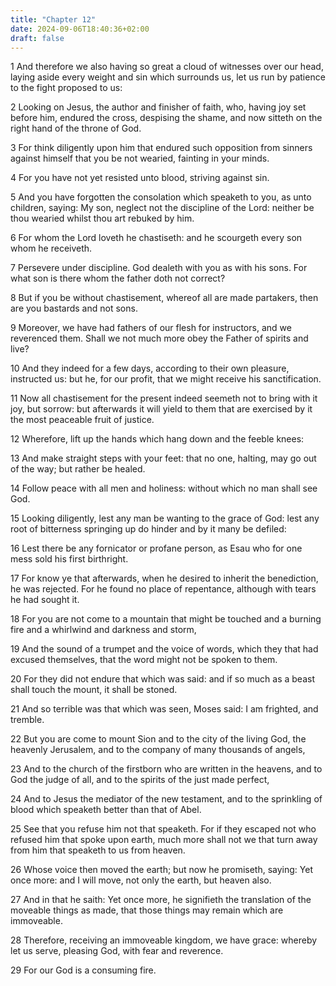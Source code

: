```yaml
---
title: "Chapter 12"
date: 2024-09-06T18:40:36+02:00
draft: false
---
```




1 And therefore we also having so great a cloud of witnesses over our head, laying aside every weight and sin which surrounds us, let us run by patience to the fight proposed to us:

2 Looking on Jesus, the author and finisher of faith, who, having joy set before him, endured the cross, despising the shame, and now sitteth on the right hand of the throne of God.

3 For think diligently upon him that endured such opposition from sinners against himself that you be not wearied, fainting in your minds.

4 For you have not yet resisted unto blood, striving against sin.

5 And you have forgotten the consolation which speaketh to you, as unto children, saying: My son, neglect not the discipline of the Lord: neither be thou wearied whilst thou art rebuked by him.

6 For whom the Lord loveth he chastiseth: and he scourgeth every son whom he receiveth.

7 Persevere under discipline. God dealeth with you as with his sons. For what son is there whom the father doth not correct?

8 But if you be without chastisement, whereof all are made partakers, then are you bastards and not sons.

9 Moreover, we have had fathers of our flesh for instructors, and we reverenced them. Shall we not much more obey the Father of spirits and live?

10 And they indeed for a few days, according to their own pleasure, instructed us: but he, for our profit, that we might receive his sanctification.

11 Now all chastisement for the present indeed seemeth not to bring with it joy, but sorrow: but afterwards it will yield to them that are exercised by it the most peaceable fruit of justice.

12 Wherefore, lift up the hands which hang down and the feeble knees:

13 And make straight steps with your feet: that no one, halting, may go out of the way; but rather be healed.

14 Follow peace with all men and holiness: without which no man shall see God.

15 Looking diligently, lest any man be wanting to the grace of God: lest any root of bitterness springing up do hinder and by it many be defiled:

16 Lest there be any fornicator or profane person, as Esau who for one mess sold his first birthright.

17 For know ye that afterwards, when he desired to inherit the benediction, he was rejected. For he found no place of repentance, although with tears he had sought it.

18 For you are not come to a mountain that might be touched and a burning fire and a whirlwind and darkness and storm,

19 And the sound of a trumpet and the voice of words, which they that had excused themselves, that the word might not be spoken to them.

20 For they did not endure that which was said: and if so much as a beast shall touch the mount, it shall be stoned.

21 And so terrible was that which was seen, Moses said: I am frighted, and tremble.

22 But you are come to mount Sion and to the city of the living God, the heavenly Jerusalem, and to the company of many thousands of angels,

23 And to the church of the firstborn who are written in the heavens, and to God the judge of all, and to the spirits of the just made perfect,

24 And to Jesus the mediator of the new testament, and to the sprinkling of blood which speaketh better than that of Abel.

25 See that you refuse him not that speaketh. For if they escaped not who refused him that spoke upon earth, much more shall not we that turn away from him that speaketh to us from heaven.

26 Whose voice then moved the earth; but now he promiseth, saying: Yet once more: and I will move, not only the earth, but heaven also.

27 And in that he saith: Yet once more, he signifieth the translation of the moveable things as made, that those things may remain which are immoveable.

28 Therefore, receiving an immoveable kingdom, we have grace: whereby let us serve, pleasing God, with fear and reverence.

29 For our God is a consuming fire.

